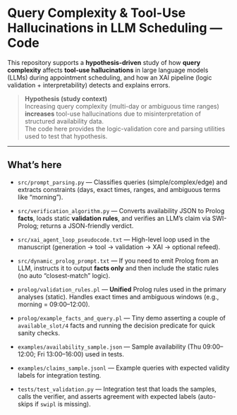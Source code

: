 # Query Complexity & Tool-Use Hallucinations in LLM Scheduling — Code

This repository supports a **hypothesis-driven** study of how **query complexity** affects **tool-use hallucinations** in large language models (LLMs) during appointment scheduling, and how an XAI pipeline (logic validation + interpretability) detects and explains errors.

> **Hypothesis (study context)**  
> Increasing query complexity (multi-day or ambiguous time ranges) **increases** tool-use hallucinations due to misinterpretation of structured availability data.  
> The code here provides the logic-validation core and parsing utilities used to test that hypothesis.

---

## What’s here

- `src/prompt_parsing.py` — Classifies queries (simple/complex/edge) and extracts constraints (days, exact times, ranges, and ambiguous terms like “morning”).
- `src/verification_algorithm.py` — Converts availability JSON to Prolog **facts**, loads static **validation rules**, and verifies an LLM’s claim via SWI-Prolog; returns a JSON-friendly verdict.
- `src/xai_agent_loop_pseudocode.txt` — High-level loop used in the manuscript (generation → tool → validation → XAI → optional refeed).
- `src/dynamic_prolog_prompt.txt` — If you need to emit Prolog from an LLM, instructs it to output **facts only** and then include the static rules (no auto “closest-match” logic).

- `prolog/validation_rules.pl` — **Unified** Prolog rules used in the primary analyses (static). Handles exact times and ambiguous windows (e.g., morning = 09:00–12:00).
- `prolog/example_facts_and_query.pl` — Tiny demo asserting a couple of `available_slot/4` facts and running the decision predicate for quick sanity checks.

- `examples/availability_sample.json` — Sample availability (Thu 09:00–12:00; Fri 13:00–16:00) used in tests.
- `examples/claims_sample.jsonl` — Example queries with expected validity labels for integration testing.

- `tests/test_validation.py` — Integration test that loads the samples, calls the verifier, and asserts agreement with expected labels (auto-skips if `swipl` is missing).
